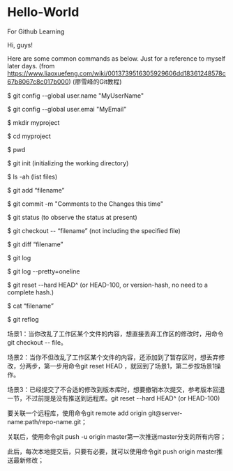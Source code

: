 # Hello-World
For Github  Learning

Hi, guys!

Here are some common commands as below.
Just for a reference to myself later days.
(from https://www.liaoxuefeng.com/wiki/0013739516305929606dd18361248578c67b8067c8c017b000)
(廖雪峰的Git教程)

$ git config --global user.name "MyUserName"

$ git config --global user.emai "MyEmail"

$ mkdir myproject

$ cd myproject

$ pwd

$ git init    (initializing the working directory)

$ ls -ah      (list files)

$ git add “filename”
  
$ git commit -m "Comments to the Changes this time"

$ git status   (to observe the status at present)

$ git checkout -- “filename”    (not including the specified file)
  
$ git diff “filename”
  
$ git log

$ git log --pretty=oneline

$ git reset --hard HEAD^  (or HEAD-100, or version-hash, no need to a complete hash.)

$ cat “filename”
  
$ git reflog

场景1：当你改乱了工作区某个文件的内容，想直接丢弃工作区的修改时，用命令git checkout -- file。

场景2：当你不但改乱了工作区某个文件的内容，还添加到了暂存区时，想丢弃修改，分两步，第一步用命令git reset HEAD <file>，就回到了场景1，第二步按场景1操作。

场景3：已经提交了不合适的修改到版本库时，想要撤销本次提交，参考版本回退一节，不过前提是没有推送到远程库。git reset --hard HEAD^  (or HEAD-100)
  

要关联一个远程库，使用命令git remote add origin git@server-name:path/repo-name.git；

关联后，使用命令git push -u origin master第一次推送master分支的所有内容；

此后，每次本地提交后，只要有必要，就可以使用命令git push origin master推送最新修改；
